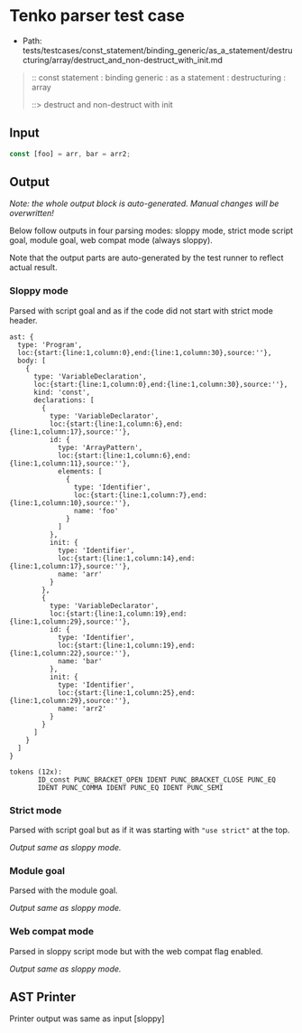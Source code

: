 # Tenko parser test case

- Path: tests/testcases/const_statement/binding_generic/as_a_statement/destructuring/array/destruct_and_non-destruct_with_init.md

> :: const statement : binding generic : as a statement : destructuring : array
>
> ::> destruct and non-destruct with init

## Input

`````js
const [foo] = arr, bar = arr2;
`````

## Output

_Note: the whole output block is auto-generated. Manual changes will be overwritten!_

Below follow outputs in four parsing modes: sloppy mode, strict mode script goal, module goal, web compat mode (always sloppy).

Note that the output parts are auto-generated by the test runner to reflect actual result.

### Sloppy mode

Parsed with script goal and as if the code did not start with strict mode header.

`````
ast: {
  type: 'Program',
  loc:{start:{line:1,column:0},end:{line:1,column:30},source:''},
  body: [
    {
      type: 'VariableDeclaration',
      loc:{start:{line:1,column:0},end:{line:1,column:30},source:''},
      kind: 'const',
      declarations: [
        {
          type: 'VariableDeclarator',
          loc:{start:{line:1,column:6},end:{line:1,column:17},source:''},
          id: {
            type: 'ArrayPattern',
            loc:{start:{line:1,column:6},end:{line:1,column:11},source:''},
            elements: [
              {
                type: 'Identifier',
                loc:{start:{line:1,column:7},end:{line:1,column:10},source:''},
                name: 'foo'
              }
            ]
          },
          init: {
            type: 'Identifier',
            loc:{start:{line:1,column:14},end:{line:1,column:17},source:''},
            name: 'arr'
          }
        },
        {
          type: 'VariableDeclarator',
          loc:{start:{line:1,column:19},end:{line:1,column:29},source:''},
          id: {
            type: 'Identifier',
            loc:{start:{line:1,column:19},end:{line:1,column:22},source:''},
            name: 'bar'
          },
          init: {
            type: 'Identifier',
            loc:{start:{line:1,column:25},end:{line:1,column:29},source:''},
            name: 'arr2'
          }
        }
      ]
    }
  ]
}

tokens (12x):
       ID_const PUNC_BRACKET_OPEN IDENT PUNC_BRACKET_CLOSE PUNC_EQ
       IDENT PUNC_COMMA IDENT PUNC_EQ IDENT PUNC_SEMI
`````

### Strict mode

Parsed with script goal but as if it was starting with `"use strict"` at the top.

_Output same as sloppy mode._

### Module goal

Parsed with the module goal.

_Output same as sloppy mode._

### Web compat mode

Parsed in sloppy script mode but with the web compat flag enabled.

_Output same as sloppy mode._

## AST Printer

Printer output was same as input [sloppy]
